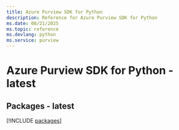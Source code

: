 ```yaml
---
title: Azure Purview SDK for Python
description: Reference for Azure Purview SDK for Python
ms.date: 08/21/2025
ms.topic: reference
ms.devlang: python
ms.service: purview
---
```

# Azure Purview SDK for Python - latest
## Packages - latest
[!INCLUDE [packages](purview-index.md)]